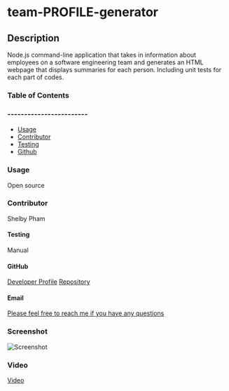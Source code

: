 # team-PROFILE-generator

## Description 
  Node.js command-line application that takes in information about employees on a software engineering team and generates an HTML webpage that displays summaries for each person. Including unit tests for each part of codes.


### Table of Contents
### ------------------------
  * [Usage](#usage)
  * [Contributor](#contributor)
  * [Testing](#testing)
  * [Github](#github)
  

### Usage 
  Open source

### Contributor
  Shelby Pham

#### Testing
  Manual

#### GitHub
  [Developer Profile](https://github.com/ncp)
  [Repository](https://github.com/ncp9988/team-PROFILE-generator.git)

#### Email
  <a href="mailto:ncp9988@gmail.com"> Please feel free to reach me if you have any questions</a>

 

### Screenshot
  ![Screenshot]()
  
### Video
  [Video](https://watch.screencastify.com/v/aeOcI16bFzhLk6yCjwoV)

  




